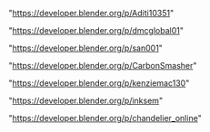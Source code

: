 "https://developer.blender.org/p/Aditi10351"

"https://developer.blender.org/p/dmcglobal01"

"https://developer.blender.org/p/san001"

"https://developer.blender.org/p/CarbonSmasher"

"https://developer.blender.org/p/kenziemac130"

"https://developer.blender.org/p/inksem"

"https://developer.blender.org/p/chandelier_online"

